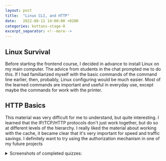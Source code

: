 ```yaml
---
layout: post
title:  "Linux CLI, and HTTP"
date:   2022-08-12 14:00:00 +0200
categories: kottans-stage-0
excerpt_separator: <!--more-->
---
```

<!--more-->
## Linux Survival
Before starting the frontend course, I decided in advance to install Linux on my main computer. The advice from students in the chat prompted me to do this. If I had familiarized myself with the basic commands of the command line earlier, then, probably, Linux configuring would be much easier. Most of the learned commands are important and useful in everyday use, except maybe the commands for work with the printer.

## HTTP Basics
This material was very difficult for me to understand, but quite interesting. I learned that the IP/TCP/HTTP protocols don't just work together, but do so at different levels of the hierarchy. I really liked the material about working with the cache, it became clear that it's very important for speed and traffic savings. I definitely want to try using the authorization mechanism in one of my future projects

<details><summary>Screenshots of completed quizzes:</summary>
<img src="https://raw.githubusercontent.com/bulhakovolexii/kottans-frontend/main/task_linux_cli/quiz_1.png" style="width: 49%">
<img src="https://raw.githubusercontent.com/bulhakovolexii/kottans-frontend/main/task_linux_cli/quiz_2.png" style="width: 49%">
<img src="https://raw.githubusercontent.com/bulhakovolexii/kottans-frontend/main/task_linux_cli/quiz_3.png" style="width: 49%">
<img src="https://raw.githubusercontent.com/bulhakovolexii/kottans-frontend/main/task_linux_cli/quiz_4.png" style="width: 49%">
</details>